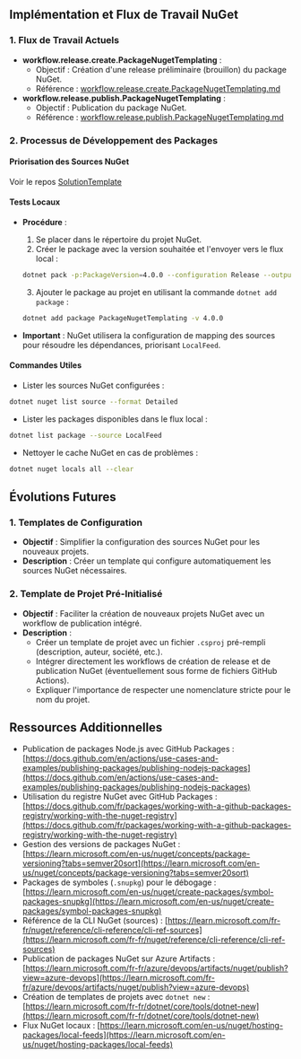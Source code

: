 ## Implémentation et Flux de Travail NuGet

### 1. Flux de Travail Actuels

*   **workflow.release.create.PackageNugetTemplating** :
    *   Objectif : Création d'une release préliminaire (brouillon) du package NuGet.
    *   Référence : [workflow.release.create.PackageNugetTemplating.md](https://github.com/Microservice-Architecture-NET-A-Rename/Package-Nuget-Templating/blob/main/PackageNugetTemplating/docs/workflow.release.create.PackageNugetTemplating.md)
*   **workflow.release.publish.PackageNugetTemplating** :
    *   Objectif : Publication du package NuGet.
    *   Référence : [workflow.release.publish.PackageNugetTemplating.md](https://github.com/Microservice-Architecture-NET-A-Rename/Package-Nuget-Templating/blob/main/PackageNugetTemplating/docs/workflow.release.publish.PackageNugetTemplating.md)

### 2. Processus de Développement des Packages

#### Priorisation des Sources NuGet

Voir le repos [SolutionTemplate](https://github.com/Microservice-Architecture-NET-A-Rename/SolutionTemplate)


#### Tests Locaux

*   **Procédure** :
    1.  Se placer dans le répertoire du projet NuGet.
    2.  Créer le package avec la version souhaitée et l'envoyer vers le flux local :

    ```bash
    dotnet pack -p:PackageVersion=4.0.0 --configuration Release --output C:\LocalNuGet
    ```

    3.  Ajouter le package au projet en utilisant la commande `dotnet add package` :

    ```bash
    dotnet add package PackageNugetTemplating -v 4.0.0
    ```

*   **Important** : NuGet utilisera la configuration de mapping des sources pour résoudre les dépendances, priorisant `LocalFeed`.

#### Commandes Utiles

*   Lister les sources NuGet configurées :

```bash
dotnet nuget list source --format Detailed
```

*   Lister les packages disponibles dans le flux local :

```bash
dotnet list package --source LocalFeed
```

*   Nettoyer le cache NuGet en cas de problèmes :

```bash
dotnet nuget locals all --clear
```

## Évolutions Futures

### 1. Templates de Configuration

*   **Objectif** : Simplifier la configuration des sources NuGet pour les nouveaux projets.
*   **Description** : Créer un template qui configure automatiquement les sources NuGet nécessaires.

### 2. Template de Projet Pré-Initialisé

*   **Objectif** : Faciliter la création de nouveaux projets NuGet avec un workflow de publication intégré.
*   **Description** :
    *   Créer un template de projet avec un fichier `.csproj` pré-rempli (description, auteur, société, etc.).
    *   Intégrer directement les workflows de création de release et de publication NuGet (éventuellement sous forme de fichiers GitHub Actions).
    *   Expliquer l'importance de respecter une nomenclature stricte pour le nom du projet.

## Ressources Additionnelles

*   Publication de packages Node.js avec GitHub Packages : [https://docs.github.com/en/actions/use-cases-and-examples/publishing-packages/publishing-nodejs-packages](https://docs.github.com/en/actions/use-cases-and-examples/publishing-packages/publishing-nodejs-packages)
*   Utilisation du registre NuGet avec GitHub Packages : [https://docs.github.com/fr/packages/working-with-a-github-packages-registry/working-with-the-nuget-registry](https://docs.github.com/fr/packages/working-with-a-github-packages-registry/working-with-the-nuget-registry)
*   Gestion des versions de packages NuGet : [https://learn.microsoft.com/en-us/nuget/concepts/package-versioning?tabs=semver20sort](https://learn.microsoft.com/en-us/nuget/concepts/package-versioning?tabs=semver20sort)
*   Packages de symboles (`.snupkg`) pour le débogage : [https://learn.microsoft.com/en-us/nuget/create-packages/symbol-packages-snupkg](https://learn.microsoft.com/en-us/nuget/create-packages/symbol-packages-snupkg)
*   Référence de la CLI NuGet (sources) : [https://learn.microsoft.com/fr-fr/nuget/reference/cli-reference/cli-ref-sources](https://learn.microsoft.com/fr-fr/nuget/reference/cli-reference/cli-ref-sources)
*   Publication de packages NuGet sur Azure Artifacts : [https://learn.microsoft.com/fr-fr/azure/devops/artifacts/nuget/publish?view=azure-devops](https://learn.microsoft.com/fr-fr/azure/devops/artifacts/nuget/publish?view=azure-devops)
*   Création de templates de projets avec `dotnet new` : [https://learn.microsoft.com/fr-fr/dotnet/core/tools/dotnet-new](https://learn.microsoft.com/fr-fr/dotnet/core/tools/dotnet-new)
*   Flux NuGet locaux : [https://learn.microsoft.com/en-us/nuget/hosting-packages/local-feeds](https://learn.microsoft.com/en-us/nuget/hosting-packages/local-feeds)



